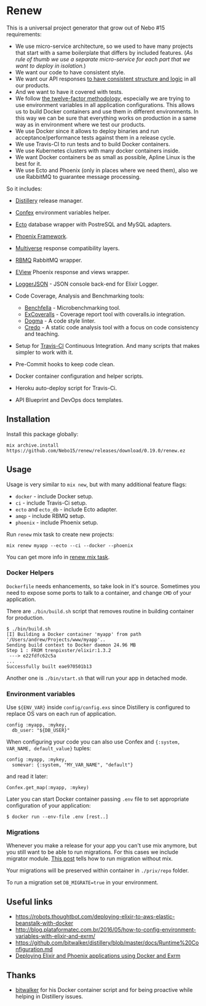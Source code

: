 # Renew

This is a universal project generator that grow out of Nebo #15 requirements:

  - We use micro-service architecture, so we used to have many projects that start with a same boilerplate that differs by included features. (_As rule of thumb we use a separate micro-service for each part that we want to deploy in isolation._)
  - We want our code to have consistent style.
  - We want our API responses [to have consistent structure and logic](http://docs.apimanifest.apiary.io/#) in all our products.
  - And we want to have it covered with tests.
  - We follow [the twelve-factor methodology](https://12factor.net/), especially we are trying to use environment variables in all application configurations. This allows us to build Docker containers and use them in different environments. In this way we can be sure that everything works on production in a same way as in environment where we test our products.
  - We use Docker since it allows to deploy binaries and run acceptance/performance tests against them in a release cycle.
  - We use Travis-CI to run tests and to build Docker containers.
  - We use Kubernetes clusters with many docker containers inside.
  - We want Docker containers be as small as possible, Apline Linux is the best for it.
  - We use Ecto and Phoenix (only in places where we need them), also we use RabbitMQ to guarantee message processing.

So it includes:

  - [Distillery](https://github.com/bitwalker/distillery) release manager.
  - [Confex](https://github.com/nebo15/confex) environment variables helper.
  - [Ecto](https://github.com/elixir-ecto/ecto) database wrapper with PostreSQL and MySQL adapters.
  - [Phoenix Framework](http://phoenixframework.org/).
  - [Multiverse](http://github.com/Nebo15/multiverse/) response compatibility layers.
  - [RBMQ](https://github.com/Nebo15/rbmq) RabbitMQ wrapper.
  - [EView](https://github.com/Nebo15/eview) Phoenix response and views wrapper.
  - [LoggerJSON](https://github.com/Nebo15/eview) - JSON console back-end for Elixir Logger.
  - Code Coverage, Analysis and Benchmarking tools:

    - [Benchfella](https://github.com/alco/benchfella) - Microbenchmarking tool.
    - [ExCoveralls](https://github.com/parroty/excoveralls) - Coverage report tool with coveralls.io integration.
    - [Dogma](https://github.com/lpil/dogma) - A code style linter.
    - [Credo](https://github.com/rrrene/credo) - A static code analysis tool with a focus on code consistency and teaching.

  - Setup for [Travis-CI](http://travis-ci.org/) Continuous Integration. And many scripts that makes simpler to work with it.
  - Pre-Commit hooks to keep code clean.
  - Docker container configuration and helper scripts.
  - Heroku auto-deploy script for Travis-Ci.
  - API Blueprint and DevOps docs templates.

## Installation

Install this package globally:

  ```
  mix archive.install https://github.com/Nebo15/renew/releases/download/0.19.0/renew.ez
  ```

## Usage

Usage is very similar to `mix new`, but with many additional feature flags:

  - `docker` - include Docker setup.
  - `ci` - include Travis-Ci setup.
  - `ecto` and `ecto_db` - include Ecto adapter.
  - `amqp` - include RBMQ setup.
  - `phoenix` - include Phoenix setup.

Run `renew` mix task to create new projects:

  ```
  mix renew myapp --ecto --ci --docker --phoenix
  ```

You can get more info in [renew mix task](https://github.com/Nebo15/renew/blob/master/lib/mix/renew.ex#L10).

### Docker Helpers

`Dockerfile` needs enhancements, so take look in it's source. Sometimes you need to expose some ports to talk to a container, and change `CMD` of your application.

There are `./bin/build.sh` script that removes routine in building container for production.
  ```
  $ ./bin/build.sh
  [I] Building a Docker container 'myapp' from path '/Users/andrew/Projects/www/myapp'..
  Sending build context to Docker daemon 24.96 MB
  Step 1 : FROM trenpixster/elixir:1.3.2
   ---> e22fdfc62c5a
  ...
  Successfully built eae970501b13
  ```

Another one is `./bin/start.sh` that will run your app in detached mode.

### Environment variables

Use `${ENV_VAR}` inside `config/config.exs` since Distillery is configured to replace OS vars on each run of application.

  ```
  config :myapp, :mykey,
    db_user: "${DB_USER}"
  ```

When configuring your code you can also use Confex and `{:system, VAR_NAME, default_value}` tuples:

  ```
  config :myapp, :mykey,
    somevar: {:system, "MY_VAR_NAME", "default"}
  ```

  and read it later:

  ```
  Confex.get_map(:myapp, :mykey)
  ```

Later you can start Docker container passing `.env` file to set appropriate configuration of your application:

  ```
  $ docker run --env-file .env [rest..]
  ```

### Migrations

Whenever you make a release for your app you can't use mix anymore, but you still want to be able to run migrations. For this cases we include migrator module. [This post](http://blog.plataformatec.com.br/2016/04/running-migration-in-an-exrm-release/) tells how to run migration without mix.

Your migrations will be preserved within container in `./priv/repo` folder.

To run a migration set `DB_MIGRATE=true` in your environment.

## Useful links

- https://robots.thoughtbot.com/deploying-elixir-to-aws-elastic-beanstalk-with-docker
- http://blog.plataformatec.com.br/2016/05/how-to-config-environment-variables-with-elixir-and-exrm/
- https://github.com/bitwalker/distillery/blob/master/docs/Runtime%20Configuration.md
- [Deploying Elixir and Phoenix applications using Docker and Exrm](https://gist.github.com/brienw/85db445a0c3976d323b859b1cdccef9a)

## Thanks

- [bitwalker](https://github.com/bitwalker) for his Docker container script and for being proactive while helping in Distillery issues.
